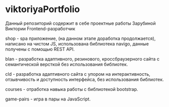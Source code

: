 # viktoriyaPortfolio

Данный репозиторий содержит в себе проектные работы Зарубиной Виктории Frontend-разработчик

shop - spa приложение, (на данном этапе доработка продолжается), написано на чистом JS, использована библиотека navigo, данные получены с помощью REST API.

blan - разработка адаптивного, резинового, кроссбраузерного сайта с семантической версткой без использования библиотек.

cld - разработка адаптивного сайта с упором на интерактивность, отзывчивость и доступность интерфейса, без использования библиотек.

courses - отработка навыка работы с библиотекой bootstrap.

game-pairs - игра в пары на JavaScript.

